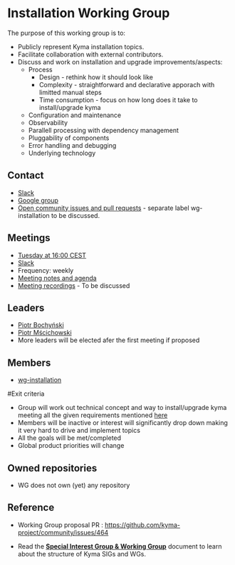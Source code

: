 #  Installation Working Group

The purpose of this working group is to:
* Publicly represent Kyma installation topics.
* Facilitate collaboration with external contributors.
* Discuss and work on installation and upgrade improvements/aspects:
	* Process 
		* Design - rethink how it should look like
		* Complexity - straightforward and declarative apporach with limitted manual steps
		* Time consumption - focus on how long does it take to install/upgrade kyma
	* Configuration and maintenance 
	* Observability 
	* Parallell processing with dependency management	
	* Pluggability of components
	* Error handling and debugging
	* Underlying technology


## Contact

* [Slack](https://kyma-community.slack.com/archives/CD2HJ0E78)
* [Google group](https://groups.google.com/forum/#!forum/kyma-sig-core)
* [Open community issues and pull requests](https://github.com/kyma-project/community/labels/area%2Finstallation) - separate label wg-installation to be discussed.

## Meetings

* [Tuesday at 16:00 CEST](https://calendar.google.com/calendar/ical/3abtp9lh0mn3iiov5772jftccc%40group.calendar.google.com/public/basic.ics)
* [Slack](https://kyma-community.slack.com/messages/CD2HJ0E78)
* Frequency: weekly 
* [Meeting notes and agenda](https://docs.google.com/document/d/19lM_wDLXRV-8rQQ7ZxFtasr6kgGRCwUm0kJaAK3NNik)
* [Meeting recordings]() - To be discussed

## Leaders

* [Piotr Bochyński](https://github.com/pbochynski)
* [Piotr Mścichowski](https://github.com/piotrmsc)
* More leaders will be elected afer the first meeting if proposed

## Members

* [wg-installation](https://github.com/orgs/kyma-project/teams/wg-installation)

#Exit criteria

* Group will work out technical concept and way to install/upgrade kyma meeting all the given requirements mentioned [here](https://github.com/kyma-project/kyma/issues/8664)
* Members will be inactive or interest will significantly drop down making it very hard to drive and implement topics
* All the goals will be met/completed
* Global product priorities will change

## Owned repositories

* WG does not own (yet) any repository

## Reference

* Working Group proposal PR : https://github.com/kyma-project/community/issues/464


* Read the [**Special Interest Group & Working Group**](../01-sig-and-wg.md) document to learn about the structure of Kyma SIGs and WGs.